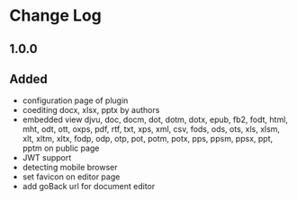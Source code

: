 # Change Log

## 1.0.0
## Added
- configuration page of plugin
- coediting docx, xlsx, pptx by authors
- embedded view djvu, doc, docm, dot, dotm, dotx, epub, fb2, fodt, html, mht,
  odt, ott, oxps, pdf, rtf, txt, xps, xml, csv, fods, ods, ots, xls, xlsm, xlt,
  xltm, xltx, fodp, odp, otp, pot, potm, potx, pps, ppsm, ppsx, ppt,
  pptm on public page
- JWT support
- detecting mobile browser
- set favicon on editor page
- add goBack url for document editor
